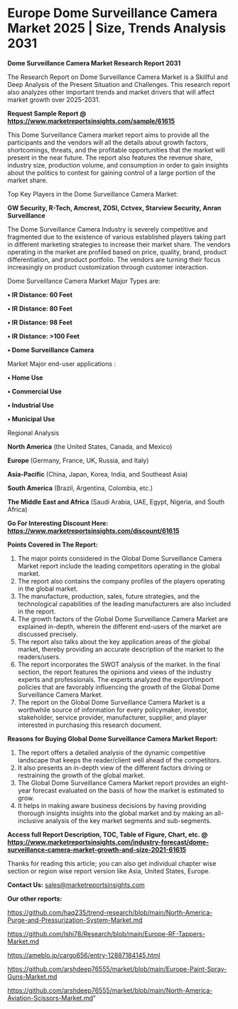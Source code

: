 # Europe Dome Surveillance Camera Market 2025 | Size, Trends Analysis 2031

<strong>Dome Surveillance Camera Market Research Report 2031</strong>

The Research Report on Dome Surveillance Camera Market is a Skillful and Deep Analysis of the Present Situation and Challenges. This research report also analyzes other important trends and market drivers that will affect market growth over 2025-2031.

<strong>Request Sample Report @ <a href=https://www.marketreportsinsights.com/sample/61615>https://www.marketreportsinsights.com/sample/61615</a></strong>

This Dome Surveillance Camera market report aims to provide all the participants and the vendors will all the details about growth factors, shortcomings, threats, and the profitable opportunities that the market will present in the near future. The report also features the revenue share, industry size, production volume, and consumption in order to gain insights about the politics to contest for gaining control of a large portion of the market share.

Top Key Players in the Dome Surveillance Camera Market:

<strong>GW Security, R-Tech, Amcrest, ZOSI, Cctvex, Starview Security, Anran Surveillance</strong>

The Dome Surveillance Camera Industry is severely competitive and fragmented due to the existence of various established players taking part in different marketing strategies to increase their market share. The vendors operating in the market are profiled based on price, quality, brand, product differentiation, and product portfolio. The vendors are turning their focus increasingly on product customization through customer interaction.

Dome Surveillance Camera Market Major Types are:

<strong>• IR Distance: 60 Feet

• IR Distance: 80 Feet

• IR Distance: 98 Feet

• IR Distance: >100 Feet

• Dome Surveillance Camera</strong>

Market Major end-user applications :

<strong>• Home Use

• Commercial Use

• Industrial Use

• Municipal Use</strong>

Regional Analysis

</u><strong><b>North America</b></strong> (the United States, Canada, and Mexico)

<strong><b>Europe </b></strong>(Germany, France, UK, Russia, and Italy)

<strong><b>Asia-Pacific</b></strong> (China, Japan, Korea, India, and Southeast Asia)

<strong><b>South America</b></strong> (Brazil, Argentina, Colombia, etc.)

<strong><b>The Middle East and Africa</b></strong> (Saudi Arabia, UAE, Egypt, Nigeria, and South Africa)

<strong>Go For Interesting Discount Here: <a href=https://www.marketreportsinsights.com/discount/61615>https://www.marketreportsinsights.com/discount/61615</a></strong>

<strong>Points Covered in The Report:</strong>
<ol>
  <li>The major points considered in the Global Dome Surveillance Camera Market report include the leading competitors operating in the global market.</li>
  <li>The report also contains the company profiles of the players operating in the global market.</li>
  <li>The manufacture, production, sales, future strategies, and the technological capabilities of the leading manufacturers are also included in the report.</li>
  <li>The growth factors of the Global Dome Surveillance Camera Market are explained in-depth, wherein the different end-users of the market are discussed precisely.</li>
  <li>The report also talks about the key application areas of the global market, thereby providing an accurate description of the market to the readers/users.</li>
  <li>The report incorporates the SWOT analysis of the market. In the final section, the report features the opinions and views of the industry experts and professionals. The experts analyzed the export/import policies that are favorably influencing the growth of the Global Dome Surveillance Camera Market.</li>
  <li>The report on the Global Dome Surveillance Camera Market is a worthwhile source of information for every policymaker, investor, stakeholder, service provider, manufacturer, supplier, and player interested in purchasing this research document.</li>
</ol>
<strong>Reasons for Buying Global Dome Surveillance Camera Market Report:</strong>

<ol>
  <li>The report offers a detailed analysis of the dynamic competitive landscape that keeps the reader/client well ahead of the competitors.</li>
  <li>It also presents an in-depth view of the different factors driving or restraining the growth of the global market.</li>
  <li>The Global Dome Surveillance Camera Market report provides an eight-year forecast evaluated on the basis of how the market is estimated to grow.</li>
  <li>It helps in making aware business decisions by having providing thorough insights insights into the global market and by making an all-inclusive analysis of the key market segments and sub-segments.</li>
</ol>
<strong>Access full Report Description, TOC, Table of Figure, Chart, etc. @ <a href=https://www.marketreportsinsights.com/industry-forecast/dome-surveillance-camera-market-growth-and-size-2021-61615>https://www.marketreportsinsights.com/industry-forecast/dome-surveillance-camera-market-growth-and-size-2021-61615</a></strong>


Thanks for reading this article; you can also get individual chapter wise section or region wise report version like Asia, United States, Europe.

<strong>Contact Us:</strong>
sales@marketreportsinsights.com

<strong>Our other reports:</strong>

<a href=https://github.com/haq235/trend-research/blob/main/North-America-Purge-and-Pressurization-System-Market.md>https://github.com/haq235/trend-research/blob/main/North-America-Purge-and-Pressurization-System-Market.md</a>

<a href=https://github.com/Ishi78/Research/blob/main/Europe-RF-Tappers-Market.md>https://github.com/Ishi78/Research/blob/main/Europe-RF-Tappers-Market.md</a>

<a href=https://ameblo.jp/cargo656/entry-12887184145.html>https://ameblo.jp/cargo656/entry-12887184145.html</a>

<a href=https://github.com/arshdeep76555/market/blob/main/Europe-Paint-Spray-Guns-Market.md>https://github.com/arshdeep76555/market/blob/main/Europe-Paint-Spray-Guns-Market.md</a>

<a href=https://github.com/arshdeep76555/market/blob/main/North-America-Aviation-Scissors-Market.md>https://github.com/arshdeep76555/market/blob/main/North-America-Aviation-Scissors-Market.md</a>"
